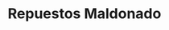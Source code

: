 ---
title: "Repuestos Maldonado"
url: /quetzaltenango/repuestos-maldonado/
shop: piezas de automóviles
---